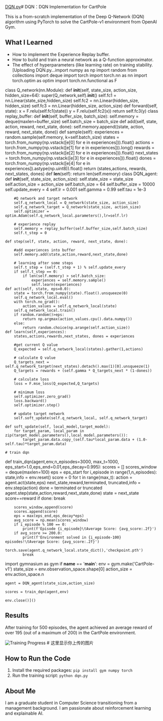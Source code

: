 [DQN.py](https://github.com/user-attachments/files/22122118/DQN.py)# DQN：DQN Implementation for CartPole

This is a from-scratch implementation of the Deep Q-Network (DQN) algorithm using PyTorch to solve the CartPole-v1 environment from OpenAI Gym.

## What I Learned
- How to implement the Experience Replay buffer.
- How to build and train a neural network as a Q-function approximator.
- The effect of hyperparameters (like learning rate) on training stability.
[Uploading DQN.py…import numpy as np
import random
from collections import deque
import torch
import torch.nn as nn
import torch.optim as optim
import torch.nn.functional as F

class Q_network(nn.Module):
    def __init__(self, state_size, action_size, hidden_size=64):
        super(Q_network,self).__init__()
        self.fc1 = nn.Linear(state_size,hidden_size)
        self.fc2 = nn.Linear(hidden_size, hidden_size)
        self.fc3 = nn.Linear(hidden_size, action_size)
    def forward(self, state):
        x = F.relu(self.fc1(state))
        y = F.relu(self.fc2(x))
        return self.fc3(y)
class replay_buffer:
    def __init__(self, buffer_size, batch_size):
        self.memory = deque(maxlen=buffer_size)
        self.batch_size = batch_size
    def add(self, state, action, reward, next_state, done):
        self.memory.append((state, action, reward, next_state, done))
    def sample(self):
        experiences = random.sample(self.memory, k=self.batch_size)
        states = torch.from_numpy(np.vstack([e[0] for e in experiences])).float()
        actions = torch.from_numpy(np.vstack([e[1] for e in experiences])).long()
        rewards = torch.from_numpy(np.vstack([e[2] for e in experiences])).float()
        next_states = torch.from_numpy(np.vstack([e[3] for e in experiences])).float()
        dones = torch.from_numpy(np.vstack([e[4] for e in experiences]).astype(np.uint8)).float()
        return (states,actions, rewards, next_states, dones)
    def __len__(self):
        return len(self.memory)
class DQN_agent:
    def __init__(self, state_size, action_size):
        self.state_size = state_size
        self.action_size = action_size
        self.batch_size = 64
        self.buffer_size = 10000
        self.update_every = 4
        self.lr = 0.001
        self.gamma = 0.99
        self.tau = 1e-3

        #Q network and target network
        self.q_network_local = Q_network(state_size, action_size)
        self.q_network_target = Q_network(state_size, action_size)
        self.optimizer = optim.Adam(self.q_network_local.parameters(),lr=self.lr)
        
        # experience replay
        self.memory = replay_buffer(self.buffer_size,self.batch_size)
        self.t_step = 0

    def step(self, state, action, reward, next_state, done):

        #add experiences into buffer
        self.memory.add(state,action,reward,next_state,done)

        # learning after some steps
        self.t_step = (self.t_step + 1) % self.update_every
        if self.t_step == 0:
            if len(self.memory) > self.batch_size:
                experiences = self.memory.sample()
                self.learn(experiences)
    def act(self, state, eps=0.0):
        state = torch.from_numpy(state).float().unsqueeze(0)
        self.q_network_local.eval()
        with torch.no_grad():
            action_values = self.q_network_local(state)
        self.q_network_local.train()
        if random.random()>eps:
            return np.argmax(action_values.cpu().data.numpy())
        else:
            return random.choice(np.arange(self.action_size))
    def learn(self,experiences):
        states,actions,rewards,next_states, dones = experiences

        #get current Q value
        Q_expected = self.q_network_local(states).gather(1,actions)

        # calculate Q value
        Q_targets_next = self.q_network_target(next_states).detach().max(1)[0].unsqueeze(1)
        Q_targets = rewards + (self.gamma * Q_targets_next * (1-dones))
        
        # calculate loss
        loss = F.mse_loss(Q_expected,Q_targets)

        # minimum loss
        self.optimizer.zero_grad()
        loss.backward()
        self.optimizer.step()

        # update target network
        self.soft_update(self.q_network_local, self.q_network_target)

    def soft_update(self, local_model,target_model):
        for target_param, local_param in zip(target_model.parameters(),local_model.parameters()):
            target_param.data.copy_(self.tau*local_param.data + (1.0-self.tau)*target_param.data)
    
    # train dqn
def train_dqn(agent,env,n_episodes=3000, max_t=1000, eps_start=1.0,eps_end=0.01,eps_decay=0.995):
    scores = []
    scores_window = deque(maxlen=100)
    eps = eps_start
    for i_episode in range(1,n_episodes):
        state,info = env.reset()
        score = 0
        for t in range(max_t):
            action = agent.act(state,eps)
            next_state,reward,terminated, truncated,info = env.step(action)
            done = terminated or truncated
            agent.step(state,action,reward,next_state,done)
            state = next_state
            score+=reward
            if done:
                break

        scores_window.append(score)
        scores.append(score)
        eps = max(eps_end,eps_decay*eps)
        avg_score = np.mean(scores_window)
        if i_episode % 100 == 0:
            print(f'Episode {i_episode}\tAverage Score: {avg_score:.2f}')
        if avg_score >= 200.0:
            print(f'Environment solved in {i_episode-100} episodes!\tAverage Score: {avg_score:.2f}')
            torch.save(agent.q_network_local.state_dict(),'checkpoint.pth')
            break
import gymnasium as gym
if __name__ == '__main__':
    env = gym.make('CartPole-v1')
    state_size = env.observation_space.shape[0]
    action_size = env.action_space.n

    agent = DQN_agent(state_size,action_size)

    scores = train_dqn(agent,env)

    env.close()]()

## Results
After training for 500 episodes, the agent achieved an average reward of over 195 (out of a maximum of 200) in the CartPole environment.

![Training Progress](/reward_plot.png) # 这里显示你上传的图片

## How to Run the Code
1. Install the required packages: `pip install gym numpy torch`
2. Run the training script: `python dqn.py`

## About Me
I am a graduate student in Computer Science transitioning from a management background. I am passionate about reinforcement learning and explainable AI.
